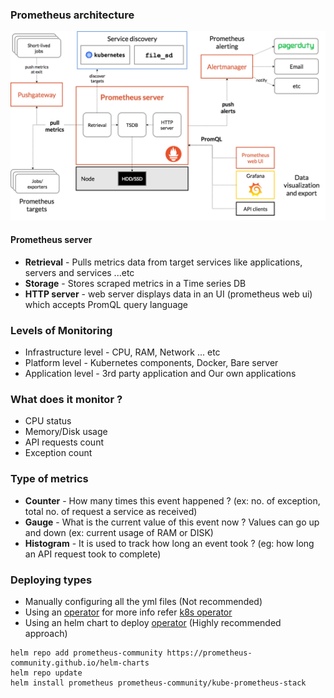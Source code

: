 ### Prometheus architecture

![prometheus-architecture](docs/img/prom_architecture.png)

#### Prometheus server

- **Retrieval** - Pulls metrics data from target services like applications, servers and services ...etc
- **Storage** - Stores scraped metrics in a Time series DB
- **HTTP server** - web server displays data in an UI (prometheus web ui) which accepts PromQL query language

### Levels of Monitoring

- Infrastructure level - CPU, RAM, Network ... etc
- Platform level - Kubernetes components, Docker, Bare server
- Application level - 3rd party application and Our own applications

### What does it monitor ?

- CPU status
- Memory/Disk usage
- API requests count
- Exception count

### Type of metrics

- **Counter** - How many times this event happened ? (ex: no. of exception, total no. of request a service as received)
- **Gauge** - What is the current value of this event now ? Values can go up and down (ex: current usage of RAM or DISK)
- **Histogram** - It is used to track how long an event took ? (eg: how long an API request took to complete)

### Deploying types

- Manually configuring all the yml files (Not recommended)
- Using an [operator](https://github.com/prometheus-operator/prometheus-operator) for more info refer [k8s operator](https://kubernetes.io/docs/concepts/extend-kubernetes/operator/)
- Using an helm chart to deploy [operator](https://github.com/prometheus-community/helm-charts/tree/main/charts/kube-prometheus-stack) (Highly recommended approach)

```
helm repo add prometheus-community https://prometheus-community.github.io/helm-charts
helm repo update
helm install prometheus prometheus-community/kube-prometheus-stack
```
